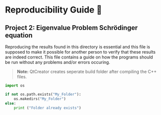 # Reproducibility Guide :closed_book:


## Project 2: Eigenvalue Problem Schrödinger equation

Reproducing the results found in this directory is essential and this file is supposed
to make it possible for another person to verify that these results are indeed correct.
This file contains a guide on how the programs should be run without any problems and/or errors occuring.

> **Note:** QtCreator creates seperate build folder after compiling the C++ files.
```python
import os

if not os.path.exists("My_Folder"):
	os.makedirs("My_Folder")
else:
	print ("Folder already exists")
```
